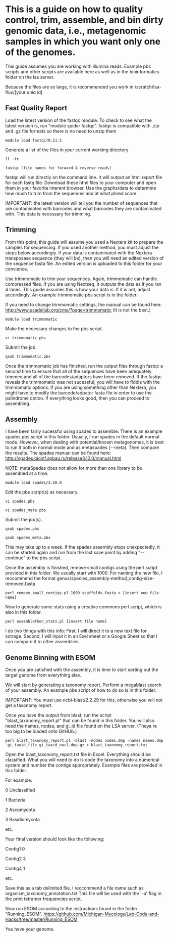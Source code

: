 # This is a guide on how to quality control, trim, assemble, and bin dirty genomic data, i.e., metagenomic samples in which you want only one of the genomes.
This guide assumes you are working with illumina reads. Example pbs scripts and other scripts are available here as well as in the bioinformatics folder on the lsa server.

Because the files are so large, it is recommended you work in /scratch/lsa-flux/[your uniq id]

## Fast Quality Report

Load the latest version of the fastqc module. To check to see what the latest version is, run "module spider fastqc". fastqc is compatible with .zip and .gz file formats so there is no need to unzip them

`module load fastqc/0.11.5`

Generate a list of the files in your current working directory

`ll -tr`

`fastqc [file names for forward & reverse reads]`

fastqc will run directly on the command line. It will output an html report file for each fastq file. Download these html files to your computer and open them in your favorite interent browser. Use the graphs/data to determine how much to trim from the sequences and at what phred score.


IMPORTANT: the latest version will tell you the number of sequences that are contaminated with barcodes and what barcodes they are contaminated with. This data is necessary for trimming.

## Trimming

From this point, this guide will assume you used a Nextera kit to prepare the samples for sequencing. If you used another method, you must adjust the steps below accordingly. If your data is contaminated with the Nextera transposase sequence (they will be), then you will need an edited version of the sequence fasta file. An edited version is uploaded to this folder for your convience. 

Use trimmomatic to trim your sequences. Again, trimmomatic can handle compressed files. If you are using Nextseq, it outputs the data as if you ran 4 lanes. This guide assumes this is how your data is. If it is not, adjust accordingly. An example trimmomatic pbs script is in the folder.

If you need to change trimmomatic settings, the manual can be found here: http://www.usadellab.org/cms/?page=trimmomatic (It is not the best.)

`module load trimmomatic`

Make the necessary changes to the pbs script.

`vi trimmomatic.pbs`

Submit the job.

`qsub trimmomatic.pbs`

Once the trimmomatic job has finished, run the output files through fastqc a second time to ensure that all of the sequences have been adequately trimmed and all of the barcodes/adaptors have been removed. If the fastqc reveals the trimmomatic was not sucessful, you will have to fiddle with the trimmomatic options. If you are using something other than Nextera, you might have to modify the barcode/adpator fasta file in order to use the palindrome option. If everything looks good, then you can proceed to assembling.


## Assembly

I have been fairly sucessful using spades to assemble. There is an example spades pbs script in this folder. Usually, I run spades in the default normal mode. However, when dealing with potential/known metagenomes, it is best to run it both in normal mode and as metaspades (--meta). Then compare the results. The spades manual can be found here: http://spades.bioinf.spbau.ru/release3.10.0/manual.html

NOTE: metaSpades does not allow for more than one library to be assembled at a time.

`module load spades/3.10.0`

Edit the pbs script(s) as necessary.

`vi spades.pbs`

`vi spades_meta.pbs`

Submit the job(s).

`qsub spades.pbs`

`qsub spades_meta.pbs`

This may take up to a week. If the spades assembly stops unexpectedly, it can be started again and run from the last save point by adding "--continue" to the pbs script.

Once the assembly is finished, remove small contigs using the perl script provided in this folder. We usually start with 1000. For naming the new file, I reccommend the format genus/species_assembly-method_contig-size-removed.fasta

`perl remove_small_contigs.pl 1000 scaffolds.fasta > [insert new file name]`

Now to generate some stats using a creative commons perl script, which is also in this folder.

`perl assemblathon_stats.pl [insert file name]`

I do two things with this info: First, I will direct it to a new text file for sotrage. Second, I will input it in an Exel sheet or a Google Sheet so that I can compare it to other assemblies.

## Genome Binning with ESOM

Once you are satisfied with the assembly, it is time to start sorting out the target genome from everything else.

We will start by generating a taxonomy report. Perform a megablast search of your assembly. An example pbs script of how to do so is in this folder.

IMPORTANT: You must use ncbi-blast/2.2.29 for this, otherwise you will not get a taxonomy report. 

Once you have the output from blast, run the script "blast_taxonomy_report.pl" that can be found in this folder. You will also need the names, nodes, and gi_id file found on the LSA server. (Theya re too big to be loaded onto GitHUb.)

`perl blast_taxonomy_report.pl -blast -nodes nodes.dmp -names names.dmp -gi_taxid_file gi_taxid_nucl.dmp.gz > blast_taxonomy_report.txt`

Open the blast_taxonomy_report.txt file in Excel. Everything should be classified. What you will need to do is code the taxonomy into a numerical system and number the contigs appropriately. Example files are provided in this folder.

For example:

0 Unclassified

1 Bacteria

2 Ascomycota

3 Basidiomycota

etc.

Your final version should look like the following:

Contig1 0

Contig2 3

Contig4 1

etc. 

Save this as a tab delimited file. I reccommend a file name such as organism_taxonomy_annotation.txt This file will be used with the '-a' flag in the print tetramer frequencies script.

Now run ESOM according to the instructions found in the folder "Running_ESOM". https://github.com/Michigan-Mycology/Lab-Code-and-Hacks/tree/master/Running_ESOM

You have your genome.
